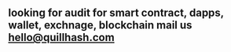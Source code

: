 ## looking for audit for smart contract, dapps, wallet, exchnage, blockchain  mail us hello@quillhash.com
